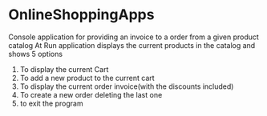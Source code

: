 # OnlineShoppingApps
Console application for providing an invoice to a order from a given product catalog
At Run application displays the current products in the catalog and shows 5 options
  1. To display the current Cart
  2. To add a new product to the current cart
  3. To display the current order invoice(with the discounts included)
  4. To create a new order deleting the last one
  5. to exit the program
 

